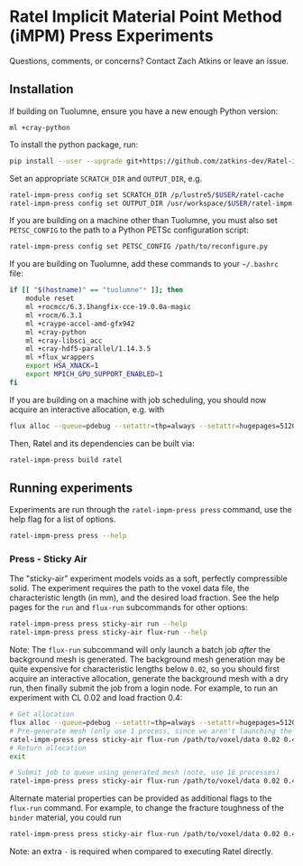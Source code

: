 # Ratel Implicit Material Point Method (iMPM) Press Experiments

Questions, comments, or concerns? Contact Zach Atkins or leave an issue.


## Installation
If building on Tuolumne, ensure you have a new enough Python version:
```
ml +cray-python
```

To install the python package, run:
```sh
pip install --user --upgrade git+https://github.com/zatkins-dev/Ratel-iMPM-Press.git
```

Set an appropriate `SCRATCH_DIR` and `OUTPUT_DIR`, e.g.
```sh
ratel-impm-press config set SCRATCH_DIR /p/lustre5/$USER/ratel-cache
ratel-impm-press config set OUTPUT_DIR /usr/workspace/$USER/ratel-impm-press
```

If you are building on a machine other than Tuolumne, you must also set `PETSC_CONFIG` to the path to a Python PETSc configuration script:
```sh
ratel-impm-press config set PETSC_CONFIG /path/to/reconfigure.py
```

If you are building on Tuolumne, add these commands to your `~/.bashrc` file:
```bash
if [[ "$(hostname)" == "tuolumne"* ]]; then
	module reset
	ml +rocmcc/6.3.1hangfix-cce-19.0.0a-magic
	ml +rocm/6.3.1
	ml +craype-accel-amd-gfx942
	ml +cray-python
	ml +cray-libsci_acc
	ml +cray-hdf5-parallel/1.14.3.5
	ml +flux_wrappers
	export HSA_XNACK=1
	export MPICH_GPU_SUPPORT_ENABLED=1
fi
```

If you are building on a machine with job scheduling, you should now acquire an interactive allocation, e.g. with
```sh
flux alloc --queue=pdebug --setattr=thp=always --setattr=hugepages=512GB -x -N1 -n1 -t 1h
```

Then, Ratel and its dependencies can be built via:
```sh
ratel-impm-press build ratel
```

## Running experiments

Experiments are run through the `ratel-impm-press press` command, use the help flag for a list of options.
```sh
ratel-impm-press press --help
```

### Press - Sticky Air
The "sticky-air" experiment models voids as a soft, perfectly compressible solid.
The experiment requires the path to the voxel data file, the characteristic length (in mm), and the desired load fraction.
See the help pages for the `run` and `flux-run` subcommands for other options:
```sh
ratel-impm-press press sticky-air run --help
ratel-impm-press press sticky-air flux-run --help
```

Note: The `flux-run` subcommand will only launch a batch job *after* the background mesh is generated.
The background mesh generation may be quite expensive for characteristic lengths below `0.02`, so you should first acquire an interactive allocation, generate the background mesh with a dry run, then finally submit the job from a login node.
For example, to run an experiment with CL 0.02 and load fraction 0.4:
```sh
# Get allocation
flux alloc --queue=pdebug --setattr=thp=always --setattr=hugepages=512GB -x -N1 -n1 -t 1h
# Pre-generate mesh (only use 1 process, since we aren't launching the job)
ratel-impm-press press sticky-air flux-run /path/to/voxel/data 0.02 0.4 -n 1 --dry-run
# Return allocation
exit

# Submit job to queue using generated mesh (note, use 16 processes)
ratel-impm-press press sticky-air flux-run /path/to/voxel/data 0.02 0.4 -n 16
```

Alternate material properties can be provided as additional flags to the `flux-run` command.
For example, to change the fracture toughness of the `binder` material, you could run
```sh
ratel-impm-press press sticky-air flux-run /path/to/voxel/data 0.02 0.4 -n 1 --mpm_binder_fracture_toughness 1e2
```
Note: an extra `-` is required when compared to executing Ratel directly.
